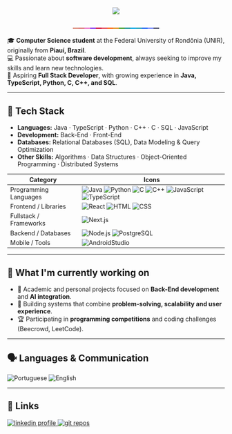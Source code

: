 <h3 align="center">
  <img src="https://readme-typing-svg.herokuapp.com/?font=Righteous&size=45&center=true&vCenter=true&width=1600&height=90&duration=8000&lines=Hello!+I'm+Thiago!&color=9b59b6" />
</h3>

<p align="center">
  <img src="https://raw.githubusercontent.com/JaKooLit/Hyprland-Dots/main/assets/latte.png" width="200" />
</p>

🎓 **Computer Science student** at the Federal University of Rondônia (UNIR), originally from **Piauí, Brazil**.  
💻 Passionate about **software development**, always seeking to improve my skills and learn new technologies.  
🚀 Aspiring **Full Stack Developer**, with growing experience in **Java, TypeScript, Python, C, C++, and SQL**.  

---

## 🔧 Tech Stack  

- **Languages:** Java · TypeScript · Python · C++ · C · SQL · JavaScript  
- **Development:** Back-End · Front-End  
- **Databases:** Relational Databases (SQL), Data Modeling & Query Optimization  
- **Other Skills:** Algorithms · Data Structures · Object-Oriented Programming · Distributed Systems  

| Category | Icons |
|----------|-------|
| Programming Languages | <img alt="Java" title="Java" width="40px" src="https://cdn.jsdelivr.net/gh/devicons/devicon@latest/icons/java/java-original.svg"/> <img alt="Python" title="Python" width="40px" src="https://cdn.jsdelivr.net/gh/devicons/devicon@latest/icons/python/python-original.svg"/> <img alt="C" title="C" width="40px" src="https://cdn.jsdelivr.net/gh/devicons/devicon@latest/icons/c/c-original.svg"/> <img alt="C++" title="C++" width="40px" src="https://cdn.jsdelivr.net/gh/devicons/devicon@latest/icons/cplusplus/cplusplus-original.svg"/> <img alt="JavaScript" title="JavaScript" width="40px" src="https://cdn.jsdelivr.net/gh/devicons/devicon@latest/icons/javascript/javascript-original.svg"/> <img alt="TypeScript" title="TypeScript" width="40px" src="https://cdn.jsdelivr.net/gh/devicons/devicon@latest/icons/typescript/typescript-original.svg"/> |
| Frontend / Libraries | <img alt="React" title="React" width="40px" src="https://cdn.jsdelivr.net/gh/devicons/devicon@latest/icons/react/react-original.svg"/> <img alt="HTML" title="HTML" width="40px" src="https://cdn.jsdelivr.net/gh/devicons/devicon@latest/icons/html5/html5-original.svg"/> <img alt="CSS" title="CSS" width="40px" src="https://cdn.jsdelivr.net/gh/devicons/devicon@latest/icons/css3/css3-original.svg"/> |
| Fullstack / Frameworks | <img alt="Next.js" title="Next.js" width="40px" src="https://cdn.jsdelivr.net/gh/devicons/devicon@latest/icons/nextjs/nextjs-original.svg"/> |
| Backend / Databases | <img alt="Node.js" title="Node.js" width="40px" src="https://cdn.jsdelivr.net/gh/devicons/devicon@latest/icons/nodejs/nodejs-original.svg"/> <img alt="PostgreSQL" title="PostgreSQL" width="40px" src="https://cdn.jsdelivr.net/gh/devicons/devicon@latest/icons/postgresql/postgresql-original.svg"/> |
| Mobile / Tools | <img alt="AndroidStudio" title="Android Studio" width="40px" src="https://cdn.jsdelivr.net/gh/devicons/devicon@latest/icons/androidstudio/androidstudio-original.svg"/> |



---

## 🌱 What I'm currently working on  

- 📘 Academic and personal projects focused on **Back-End development** and **AI integration**.  
- 🤖 Building systems that combine **problem-solving, scalability and user experience**.  
- 🏆 Participating in **programming competitions** and coding challenges (Beecrowd, LeetCode).  

---

## 🗣️ Languages & Communication  
<p align="left">
   <img 
      alt="Portuguese" 
      title="Fluent in Portuguese" 
      src="https://custom-icon-badges.demolab.com/badge/-Portuguese%20(Brazil)-009440?style=for-the-badge&logo=google-translate&logoColor=FFFF00&labelColor=009440"
   />
   <img 
      alt="English" 
      title="Intermediate and Learning English" 
      src="https://custom-icon-badges.demolab.com/badge/-English%20(Intermediate%20&%20Learning)-blue?style=for-the-badge&logo=google-translate&logoColor=red&labelColor=blue"
   />
</p>

---

## 📌 Links  
<p align="left">
   <a href="https://www.linkedin.com/in/thiago-nascimento-916290328/?original_referer=">
      <img 
         alt="linkedin profile" 
         title="Visit my LinkedIn" 
         src="https://custom-icon-badges.demolab.com/badge/-LinkedIn-blue?logo=linkedin&logoColor=white&style=for-the-badge&labelColor=0e76a8"
      />
   </a> 
   <a href="https://github.com/ThiagoACNascimento?tab=repositories">
      <img 
         alt="git repos" 
         title="Visit my repositories" 
         src="https://custom-icon-badges.demolab.com/badge/-My%20Repos-993399?style=for-the-badge&logoColor=white&logo=repo"
      />
   </a>
</p>  
